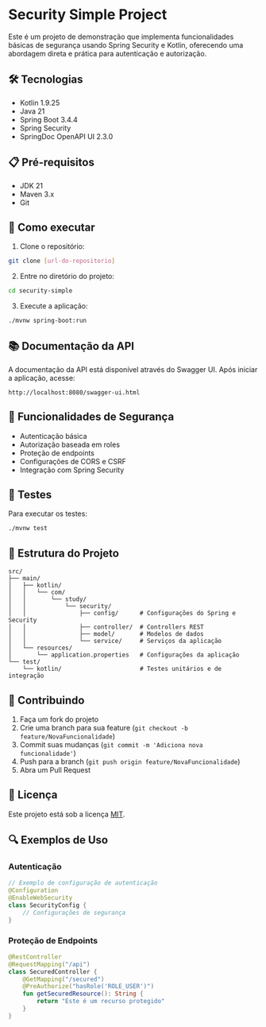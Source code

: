 # Security Simple Project

Este é um projeto de demonstração que implementa funcionalidades básicas de segurança usando Spring Security e Kotlin, oferecendo uma abordagem direta e prática para autenticação e autorização.

## 🛠️ Tecnologias

- Kotlin 1.9.25
- Java 21
- Spring Boot 3.4.4
- Spring Security
- SpringDoc OpenAPI UI 2.3.0

## 📋 Pré-requisitos

- JDK 21
- Maven 3.x
- Git

## 🚀 Como executar

1. Clone o repositório:
```bash
git clone [url-do-repositorio]
```

2. Entre no diretório do projeto:
```bash
cd security-simple
```

3. Execute a aplicação:
```bash
./mvnw spring-boot:run
```

## 📚 Documentação da API

A documentação da API está disponível através do Swagger UI. Após iniciar a aplicação, acesse:

```
http://localhost:8080/swagger-ui.html
```

## 🔐 Funcionalidades de Segurança

- Autenticação básica
- Autorização baseada em roles
- Proteção de endpoints
- Configurações de CORS e CSRF
- Integração com Spring Security

## 🧪 Testes

Para executar os testes:

```bash
./mvnw test
```

## 📁 Estrutura do Projeto

```
src/
├── main/
│   ├── kotlin/
│   │   └── com/
│   │       └── study/
│   │           └── security/
│   │               ├── config/      # Configurações do Spring e Security
│   │               ├── controller/  # Controllers REST
│   │               ├── model/       # Modelos de dados
│   │               └── service/     # Serviços da aplicação
│   └── resources/
│       └── application.properties   # Configurações da aplicação
└── test/
    └── kotlin/                      # Testes unitários e de integração
```

## 🤝 Contribuindo

1. Faça um fork do projeto
2. Crie uma branch para sua feature (`git checkout -b feature/NovaFuncionalidade`)
3. Commit suas mudanças (`git commit -m 'Adiciona nova funcionalidade'`)
4. Push para a branch (`git push origin feature/NovaFuncionalidade`)
5. Abra um Pull Request

## 📝 Licença

Este projeto está sob a licença [MIT](LICENSE).

## 🔍 Exemplos de Uso

### Autenticação

```kotlin
// Exemplo de configuração de autenticação
@Configuration
@EnableWebSecurity
class SecurityConfig {
    // Configurações de segurança
}
```

### Proteção de Endpoints

```kotlin
@RestController
@RequestMapping("/api")
class SecuredController {
    @GetMapping("/secured")
    @PreAuthorize("hasRole('ROLE_USER')")
    fun getSecuredResource(): String {
        return "Este é um recurso protegido"
    }
}
``` 
